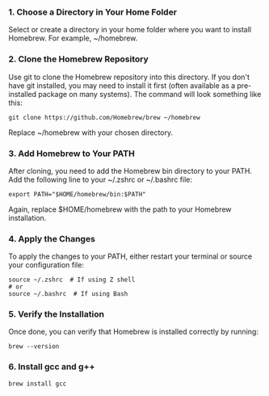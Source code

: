 ### 1. Choose a Directory in Your Home Folder
Select or create a directory in your home folder where you want to install Homebrew. For example, ~/homebrew.

### 2. Clone the Homebrew Repository
Use git to clone the Homebrew repository into this directory. If you don't have git installed, you may need to install it first (often available as a pre-installed package on many systems). The command will look something like this:
  ```
git clone https://github.com/Homebrew/brew ~/homebrew
  ```
Replace ~/homebrew with your chosen directory.

### 3. Add Homebrew to Your PATH
After cloning, you need to add the Homebrew bin directory to your PATH. Add the following line to your ~/.zshrc or ~/.bashrc file:
  ```
export PATH="$HOME/homebrew/bin:$PATH"
  ```
Again, replace $HOME/homebrew with the path to your Homebrew installation.

### 4. Apply the Changes
To apply the changes to your PATH, either restart your terminal or source your configuration file:
  ```
source ~/.zshrc  # If using Z shell
# or
source ~/.bashrc  # If using Bash
  ```
### 5. Verify the Installation
Once done, you can verify that Homebrew is installed correctly by running:
  ```
brew --version
  ```
### 6. Install gcc and g++
  ```
brew install gcc
  ```
